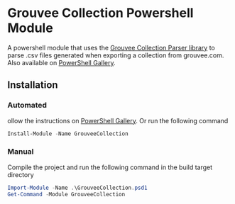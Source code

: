# Grouvee Collection Powershell Module

A powershell module that uses the [Grouvee Collection Parser library](https://github.com/mmuffins/) to parse .csv files generated when exporting a collection from grouvee.com. Also available on [PowerShell Gallery](https://www.powershellgallery.com/packages/GrouveeCollection).

## Installation
### Automated
ollow the instructions on [PowerShell Gallery](https://www.powershellgallery.com/packages/GrouveeCollection). Or run the following command
```powershell
Install-Module -Name GrouveeCollection 
```

### Manual
Compile the project and run the following command in the build target directory

```powershell
Import-Module -Name .\GrouveeCollection.psd1
Get-Command -Module GrouveeCollection
```


